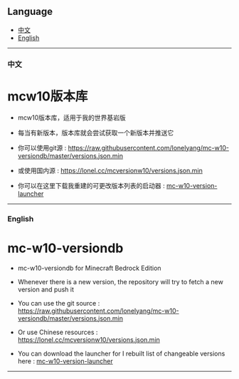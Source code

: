 ## Language
- [中文](#中文)
- [English](#english)
---

### 中文
# mcw10版本库
- mcw10版本库，适用于我的世界基岩版

- 每当有新版本，版本库就会尝试获取一个新版本并推送它

- 你可以使用git源 :
https://raw.githubusercontent.com/lonelyang/mc-w10-versiondb/master/versions.json.min

- 或使用国内源 :
https://lonel.cc/mcversionw10/versions.json.min

- 你可以在这里下载我重建的可更改版本列表的启动器 :
[mc-w10-version-launcher](https://github.com/lonelyang/mc-w10-version-launcher/releases/tag/0.5.0)

---

### English
# mc-w10-versiondb
- mc-w10-versiondb for Minecraft Bedrock Edition

- Whenever there is a new version, the repository will try to fetch a new version and push it

- You can use the git source :
https://raw.githubusercontent.com/lonelyang/mc-w10-versiondb/master/versions.json.min

- Or use Chinese resources :
https://lonel.cc/mcversionw10/versions.json.min

- You can download the launcher for I rebuilt list of changeable versions here :
[mc-w10-version-launcher](https://github.com/lonelyang/mc-w10-version-launcher/releases/tag/0.5.0)

---
